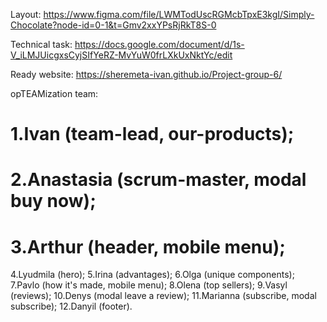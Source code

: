 Layout: https://www.figma.com/file/LWMTodUscRGMcbTpxE3kgI/Simply-Chocolate?node-id=0-1&t=Gmv2xxYPsRjRkT8S-0

Technical task: https://docs.google.com/document/d/1s-V_iLMJUicgxsCyjSIfYeRZ-MvYuW0frLXkUxNktYc/edit

Ready website: https://sheremeta-ivan.github.io/Project-group-6/

opTEAMization team:

# 1.Ivan (team-lead, our-products);
# 2.Anastasia (scrum-master, modal buy now);
# 3.Arthur (header, mobile menu);
4.Lyudmila (hero);
5.Irina (advantages);
6.Olga (unique components);
7.Pavlo (how it's made, mobile menu);
8.Olena (top sellers);
9.Vasyl (reviews);
10.Denys (modal leave a review);
11.Marianna (subscribe, modal subscribe);
12.Danyil (footer).

